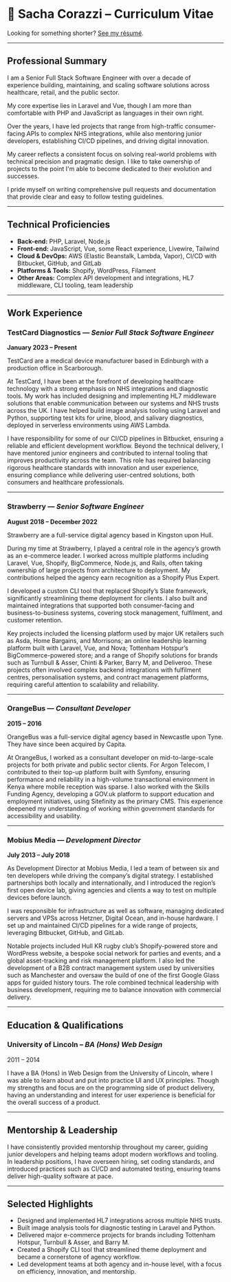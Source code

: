 # 📑 Sacha Corazzi – Curriculum Vitae

Looking for something shorter? [See my résumé](RESUME.md).

---

## Professional Summary

I am a Senior Full Stack Software Engineer with over a decade of experience building, maintaining, and scaling software solutions across healthcare, retail, and the public sector. 

My core expertise lies in Laravel and Vue, though I am more than comfortable with PHP and JavaScript as languages in their own right.  

Over the years, I have led projects that range from high-traffic consumer-facing APIs to complex NHS integrations, while also mentoring junior developers, establishing CI/CD pipelines, and driving digital innovation.  

My career reflects a consistent focus on solving real-world problems with technical precision and pragmatic design. I like to take ownership of projects to the point I'm able to become dedicated to their evolution and successes.

I pride myself on writing comprehensive pull requests and documentation that provide clear and easy to follow testing guidelines.

---

## Technical Proficiencies

- **Back-end:** PHP, Laravel, Node.js
- **Front-end:** JavaScript, Vue, some React experience, Livewire, Tailwind
- **Cloud & DevOps:** AWS (Elastic Beanstalk, Lambda, Vapor), CI/CD with Bitbucket, GitHub, and GitLab
- **Platforms & Tools:** Shopify, WordPress, Filament
- **Other Areas:** Complex API development and integrations, HL7 middleware, CLI tooling, team leadership

---

## Work Experience

### TestCard Diagnostics — *Senior Full Stack Software Engineer*
**January 2023 – Present**

TestCard are a medical device manufacturer based in Edinburgh with a production office in Scarborough.

At TestCard, I have been at the forefront of developing healthcare technology with a strong emphasis on NHS integrations and diagnostic tools. My work has included designing and implementing HL7 middleware solutions that enable communication between our systems and NHS trusts across the UK. I have helped build image analysis tooling using Laravel and Python, supporting test kits for urine, blood, and salivary diagnostics, deployed in serverless environments using AWS Lambda.

I have responsibility for some of our CI/CD pipelines in Bitbucket, ensuring a reliable and efficient development workflow. Beyond the technical delivery, I have mentored junior engineers and contributed to internal tooling that improves productivity across the team. This role has required balancing rigorous healthcare standards with innovation and user experience, ensuring compliance while delivering user-centred solutions, both consumers and healthcare professionals.

---

### Strawberry — *Senior Software Engineer*
**August 2018 – December 2022**

Strawberry are a full-service digital agency based in Kingston upon Hull.

During my time at Strawberry, I played a central role in the agency’s growth as an e-commerce leader. I worked across multiple platforms including Laravel, Vue, Shopify, BigCommerce, Node.js, and Rails, often taking ownership of large projects from architecture to deployment. My contributions helped the agency earn recognition as a Shopify Plus Expert.

I developed a custom CLI tool that replaced Shopify’s Slate framework, significantly streamlining theme deployment for clients. I also built and maintained integrations that supported both consumer-facing and business-to-business systems, covering stock management, fulfilment, and customer retention.

Key projects included the licensing platform used by major UK retailers such as Asda, Home Bargains, and Morrisons; an online leadership learning platform built with Laravel, Vue, and Nova; Tottenham Hotspur’s BigCommerce-powered store; and a range of Shopify solutions for brands such as Turnbull & Asser, Chinti & Parker, Barry M, and Deliveroo. These projects often involved complex backend integrations with fulfilment centres, personalisation systems, and contract management platforms, requiring careful attention to scalability and reliability.

---

### OrangeBus — *Consultant Developer*
**2015 – 2016**

OrangeBus was a full-service digital agency based in Newcastle upon Tyne. They have since been acquired by Capita.

At OrangeBus, I worked as a consultant developer on mid-to-large-scale projects for both private and public sector clients. For Argon Telecom, I contributed to their top-up platform built with Symfony, ensuring performance and reliability in a high-volume transactional environment in Kenya where mobile reception was sparse. I also worked with the Skills Funding Agency, developing a GOV.uk platform to support education and employment initiatives, using Sitefinity as the primary CMS. This experience deepened my understanding of working within government standards for accessibility and usability.

---

### Mobius Media — *Development Director*
**July 2013 – July 2018**

As Development Director at Mobius Media, I led a team of between six and ten developers while driving the company’s digital strategy. I established partnerships both locally and internationally, and I introduced the region’s first open device lab, giving agencies and clients a way to test on multiple devices before launch.

I was responsible for infrastructure as well as software, managing dedicated servers and VPSs across Hetzner, Digital Ocean, and in-house hardware. I set up and maintained CI/CD pipelines for a wide range of projects, leveraging Bitbucket, GitHub, and GitLab.

Notable projects included Hull KR rugby club’s Shopify-powered store and WordPress website, a bespoke social network for parties and events, and a global asset-tracking and risk management platform. I also led the development of a B2B contract management system used by universities such as Manchester and oversaw the build of one of the first Google Glass apps for guided history tours. The role combined technical leadership with business development, requiring me to balance innovation with commercial delivery.

---

## Education & Qualifications

### University of Lincoln – *BA (Hons) Web Design*
2011 – 2014

I have a BA (Hons) in Web Design from the University of Lincoln, where I was able to learn about and put into practice UI and UX principles. Though my strengths and focus are on the programming side of product delivery, having an understanding and interest for user experience is beneficial for the overall success of a product. 

---

## Mentorship & Leadership

I have consistently provided mentorship throughout my career, guiding junior developers and helping teams adopt modern workflows and tooling. In leadership positions, I have overseen hiring, set coding standards, and introduced practices such as CI/CD and automated testing, ensuring teams deliver high-quality software at pace.

---

## Selected Highlights

- Designed and implemented HL7 integrations across multiple NHS trusts.
- Built image analysis tools for diagnostic testing in Laravel and Python.
- Delivered major e-commerce projects for brands including Tottenham Hotspur, Turnbull & Asser, and Barry M.
- Created a Shopify CLI tool that streamlined theme deployment and became a cornerstone of agency workflow.
- Led development teams at both agency and in-house level, with a focus on efficiency, innovation, and mentorship.
